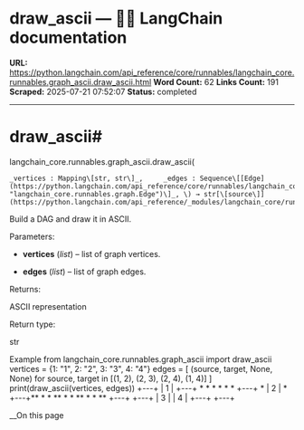 # draw_ascii — 🦜🔗 LangChain  documentation

**URL:** https://python.langchain.com/api_reference/core/runnables/langchain_core.runnables.graph_ascii.draw_ascii.html
**Word Count:** 62
**Links Count:** 191
**Scraped:** 2025-07-21 07:52:07
**Status:** completed

---

# draw\_ascii\#

langchain\_core.runnables.graph\_ascii.draw\_ascii\(

    _vertices : Mapping\[str, str\]_,     _edges : Sequence\[[Edge](https://python.langchain.com/api_reference/core/runnables/langchain_core.runnables.graph.Edge.html#langchain_core.runnables.graph.Edge "langchain_core.runnables.graph.Edge")\]_, \) → str[\[source\]](https://python.langchain.com/api_reference/_modules/langchain_core/runnables/graph_ascii.html#draw_ascii)\#     

Build a DAG and draw it in ASCII.

Parameters:     

  * **vertices** \(_list_\) – list of graph vertices.

  * **edges** \(_list_\) – list of graph edges.

Returns:     

ASCII representation

Return type:     

str

Example               from langchain_core.runnables.graph_ascii import draw_ascii          vertices = {1: "1", 2: "2", 3: "3", 4: "4"}     edges = [         (source, target, None, None)         for source, target in [(1, 2), (2, 3), (2, 4), (1, 4)]     ]               print(draw_ascii(vertices, edges))                         +---+          | 1 |          +---+          *    *         *     *        *       *     +---+       *     | 2 |       *     +---+**     *       *    **   *       *      ** *       *        **     +---+     +---+     | 3 |     | 4 |     +---+     +---+     

__On this page